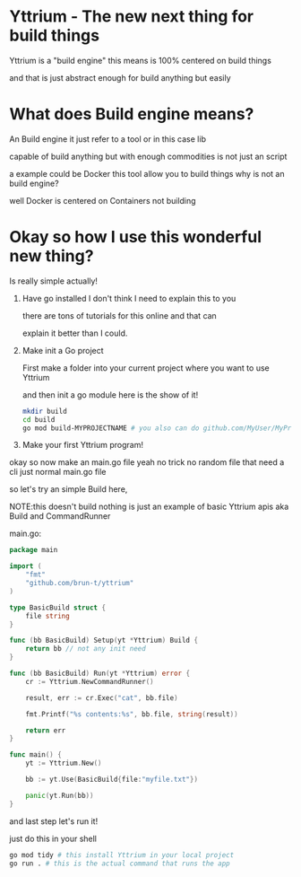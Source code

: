 # Yttrium - The new next thing for build things

Yttrium is a "build engine" this means is 100% centered on build things

and that is just abstract enough for build anything but easily

# What does Build engine means?

An Build engine it just refer to a tool or in this case lib

capable of build anything but with enough commodities is not just an script

a example could be Docker this tool allow you to build things why is not an build engine?

well Docker is centered on Containers not building

# Okay so how I use this wonderful new thing?

Is really simple actually!

1.  Have go installed I don't think I need to explain this to you

    there are tons of tutorials for this online and that can

    explain it better than I could.

2.  Make init a Go project

    First make a folder into your current project where you want to use Yttrium

    and then init a go module here is the show of it!

    ```sh
    mkdir build
    cd build
    go mod build-MYPROJECTNAME # you also can do github.com/MyUser/MyProject/build
    ```

3.  Make your first Yttrium program!

okay so now make an main.go file yeah no trick no random file that need a cli just normal main.go file

so let's try an simple Build here,

NOTE:this doesn't build nothing is just an example of basic Yttrium apis aka Build and CommandRunner

main.go:

```go
package main

import (
    "fmt"
    "github.com/brun-t/yttrium"
)

type BasicBuild struct {
    file string
}

func (bb BasicBuild) Setup(yt *Yttrium) Build {
    return bb // not any init need
}

func (bb BasicBuild) Run(yt *Yttrium) error {
    cr := Yttrium.NewCommandRunner()

    result, err := cr.Exec("cat", bb.file)

    fmt.Printf("%s contents:%s", bb.file, string(result))

    return err
}

func main() {
    yt := Yttrium.New()

    bb := yt.Use(BasicBuild{file:"myfile.txt"})

    panic(yt.Run(bb))
}

```

and last step let's run it!

just do this in your shell

```sh
go mod tidy # this install Yttrium in your local project
go run . # this is the actual command that runs the app
```

